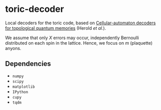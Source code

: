 # toric-decoder

Local decoders for the toric code, based on [Cellular-automaton decoders for topological quantum memories](https://arxiv.org/abs/1406.2338) (Herold *et al.*).

We assume that only $X$ errors may occur, independently Bernoulli distributed on each spin in the lattice. Hence, we focus on $m$ (plaquette) anyons.

## Dependencies

* `numpy`
* `scipy`
* `matplotlib`
* `IPython`
* `cupy`
* `tqdm`
